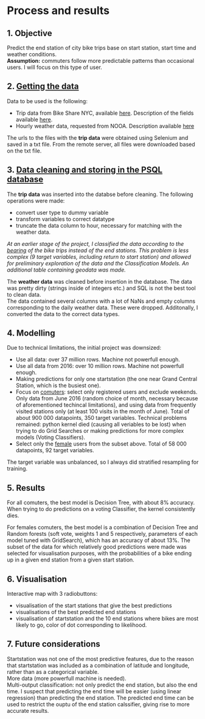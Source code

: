 # Process and results


## 1. Objective

Predict the end station of city bike trips base on start station, start time and weather conditions.  
__Assumption:__ commuters follow more predictable patterns than occasional users. I will focus on this type of user.

## 2. [Getting the data](https://github.com/alvercau/Project_McNulty/blob/master/notebooks/Getting_the_data.ipynb)

Data to be used is the following:
* Trip data from Bike Share NYC, available [here](https://s3.amazonaws.com/tripdata/index.html). Description of the fields available [here](https://www.citibikenyc.com/system-data).
* Hourly weather data, requested from NOOA. Description available [here](https://www.ncdc.noaa.gov/cdo-web/datasets#LCD)

The urls to the files with the __trip data__ were obtained using Selenium and saved in a txt file. From the remote server, all files were downloaded based on the txt file.


## 3. [Data cleaning and storing in the PSQL database](https://github.com/alvercau/Project_McNulty/blob/master/notebooks/Cleaning_data_databases.ipynb)

The __trip data__ was inserted into the databse before cleaning. The following operations were made:
* convert user type to dummy variable
* transform variables to correct datatype
* truncate the data column to hour, necessary for matching with the weather data.

_At an earlier stage of the project, I classified the data according to the [bearing](https://github.com/alvercau/Project_McNulty/blob/master/notebooks/Classification-bearing.ipynb) of the bike trips instead of the end stations. This problem is less complex (9 target variables, including return to start station) and allowed for preliminary exploration of the data and the Classification Models. An additional table containing geodata was made._

The __weather data__ was cleaned before insertion in the database. The data was pretty dirty (strings inside of integers etc.) and SQL is not the best tool to clean data.  
The data contained several columns with a lot of NaNs and empty columns corresponding to the daily weather data. These were dropped. Additonally, I converted the data to the correct data types.

## 4. Modelling

Due to technical limitations, the initial project was downsized:

* Use all data: over 37 million rows. Machine not powerfull enough.
* Use all data from 2016: over 10 million rows. Machine not powerfull enough.
* Making predictions for only one startstation (the one near Grand Central Station, which is the busiest one).
* Focus on [comuters](https://github.com/alvercau/Project_McNulty/blob/master/notebooks/End_station_dow.ipynb): select only registered users and exclude weekends. Only data from June 2016 (random choice of month, necessary because of aforementioned techincal limitations), and using data from frequently visited stations only (at least 100 visits in the month of June). Total of about 900 000 datapoints, 350 target variables. Technical problems remained: python kernel died (causing all veriables to be lost) when trying to do Grid Searches or making predictions for more complex models (Voting Classifiers). 
* Select only the [female](https://github.com/alvercau/Project_McNulty/blob/master/notebooks/End_station_dow_fem.ipynb) users from the subset above. Total of 58 000 datapoints, 92 target variables. 

The target variable was unbalanced, so I always did stratified resampling for training.

## 5. Results

For all comuters, the best model is Decision Tree, with about 8% accuracy. When trying to do predictions on a voting Classifier, the kernel consistently dies.

For females comuters, the best model is a combination of Decision Tree and Random forests (soft vote, weights 1 and 5 respectively, parameters of each model tuned with GridSearch), which has an accuracy of about 13%. 
The subset of the data for which relatively good predictions were made was selected for visualisation purposes, with the probabilities of a bike ending up in a given  end station from a given start station.


## 6. Visualisation

Interactive map with 3 radiobuttons:
* visualisation of the start stations that give the best predictions
* visualisations of the best predicted end stations
* visualisation of startstation and the 10 end stations where bikes are most likely to go, color of dot corresponding to likelihood.

## 7. Future considerations

Startstation was not one of the most predictive features, due to the reason that startstation was included as a combination of latitude and longitude, rather than as a categorical variable.  
More data (more powerfull machine is needed).  
Multi-output classification: not only predict the end station, but also the end time. I suspect that predicting the end time will be easier (using linear regression) than predicting the end station. The predicted end time can be used to restrict the ouptu of the end station calssifier, giving rise to more accurate results. 




